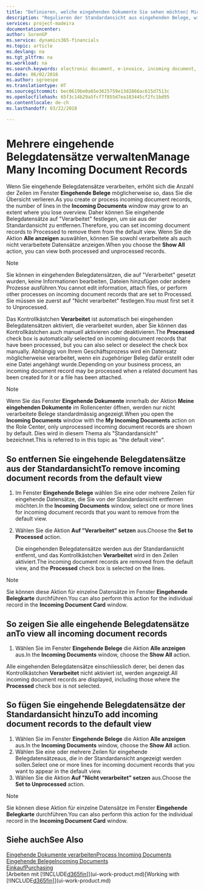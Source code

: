 ```yaml
---
title: "Definieren, welche eingehenden Dokumente Sie sehen möchten| Microsoft Docs"
description: "Regulieren der Standardansicht aus eingehenden Belege, wie Erechnungen, um die Übersicht verarbeiteten und nicht verarbeiteten Datensätzen zu verbessern."
services: project-madeira
documentationcenter: 
author: SorenGP
ms.service: dynamics365-financials
ms.topic: article
ms.devlang: na
ms.tgt_pltfrm: na
ms.workload: na
ms.search.keywords: electronic document, e-invoice, incoming document, OCR, ecommerce, document exchange, import invoice
ms.date: 06/02/2016
ms.author: sgroespe
ms.translationtype: HT
ms.sourcegitcommit: bec0619be0a65e3625759e13d2866ac615d7513c
ms.openlocfilehash: 65f3c14b29a5fcf7f855d7ea183445cf2fc1bd95
ms.contentlocale: de-ch
ms.lasthandoff: 03/22/2018

---
```

# <a name="manage-many-incoming-document-records"></a><span data-ttu-id="2f0b2-103">Mehrere eingehende Belegdatensätze verwalten</span><span class="sxs-lookup"><span data-stu-id="2f0b2-103">Manage Many Incoming Document Records</span></span>
<span data-ttu-id="2f0b2-104">Wenn Sie eingehende Belegdatensätze verarbeiten, erhöht sich die Anzahl der Zeilen im Fenster **Eingehende Belege** möglicherweise so, dass Sie die Übersicht verlieren.</span><span class="sxs-lookup"><span data-stu-id="2f0b2-104">As you create or process incoming document records, the number of lines in the **Incoming Documents** window may grow to an extent where you lose overview.</span></span> <span data-ttu-id="2f0b2-105">Daher können Sie eingehende Belegdatensätze auf "Verarbeitet" festlegen, um sie aus der Standardansicht zu entfernen.</span><span class="sxs-lookup"><span data-stu-id="2f0b2-105">Therefore, you can set incoming document records to Processed to remove them from the default view.</span></span> <span data-ttu-id="2f0b2-106">Wenn Sie die Aktion **Alle anzeigen** auswählen, können Sie sowohl verarbeitete als auch nicht verarbeitete Datensätze anzeigen.</span><span class="sxs-lookup"><span data-stu-id="2f0b2-106">When you choose the **Show All** action, you can view both processed and unprocessed records.</span></span>

> [!NOTE]  
>   <span data-ttu-id="2f0b2-107">Sie können in eingehenden Belegdatensätzen, die auf "Verarbeitet" gesetzt wurden, keine Informationen bearbeiten, Dateien hinzufügen oder andere Prozesse ausführen.</span><span class="sxs-lookup"><span data-stu-id="2f0b2-107">You cannot edit information, attach files, or perform other processes on incoming document records that are set to Processed.</span></span> <span data-ttu-id="2f0b2-108">Sie müssen sie zuerst auf "Nicht verarbeitet" festlegen.</span><span class="sxs-lookup"><span data-stu-id="2f0b2-108">You must first set it to Unprocessed.</span></span>

<span data-ttu-id="2f0b2-109">Das Kontrollkästchen **Verarbeitet** ist automatisch bei eingehenden Belegdatensätzen aktiviert, die verarbeitet wurden, aber Sie können das Kontrollkästchen auch manuell aktivieren oder deaktivieren.</span><span class="sxs-lookup"><span data-stu-id="2f0b2-109">The **Processed** check box is automatically selected on incoming document records that have been processed, but you can also select or deselect the check box manually.</span></span> <span data-ttu-id="2f0b2-110">Abhängig von Ihrem Geschäftsprozess wird ein Datensatz möglicherweise verarbeitet, wenn ein zugehöriger Beleg dafür erstellt oder eine Datei angehängt wurde.</span><span class="sxs-lookup"><span data-stu-id="2f0b2-110">Depending on your business process, an incoming document record may be processed when a related document has been created for it or a file has been attached.</span></span>

> [!NOTE]  
>   <span data-ttu-id="2f0b2-111">Wenn Sie das Fenster **Eingehende Dokumente** innerhalb der Aktion **Meine eingehenden Dokumente** im Rollencenter öffnen, werden nur nicht verarbeitete Belege standardmässig angezeigt.</span><span class="sxs-lookup"><span data-stu-id="2f0b2-111">When you open the **Incoming Documents** window with the **My Incoming Documents** action on the Role Center, only unprocessed incoming document records are shown by default.</span></span> <span data-ttu-id="2f0b2-112">Dies wird in diesem Thema als "Standardansicht" bezeichnet.</span><span class="sxs-lookup"><span data-stu-id="2f0b2-112">This is referred to in this topic as "the default view".</span></span>

## <a name="to-remove-incoming-document-records-from-the-default-view"></a><span data-ttu-id="2f0b2-113">So entfernen Sie eingehende Belegdatensätze aus der Standardansicht</span><span class="sxs-lookup"><span data-stu-id="2f0b2-113">To remove incoming document records from the default view</span></span>
1. <span data-ttu-id="2f0b2-114">Im Fenster **Eingehende Belege** wählen Sie eine oder mehrere Zeilen für eingehende Datensätze, die Sie von der Standardansicht entfernen möchten.</span><span class="sxs-lookup"><span data-stu-id="2f0b2-114">In the **Incoming Documents** window, select one or more lines for incoming document records that you want to remove from the default view.</span></span>
2. <span data-ttu-id="2f0b2-115">Wählen Sie die Aktion **Auf "Verarbeitet" setzen** aus.</span><span class="sxs-lookup"><span data-stu-id="2f0b2-115">Choose the **Set to Processed** action.</span></span>

    <span data-ttu-id="2f0b2-116">Die eingehenden Belegdatensätze werden aus der Standardansicht entfernt, und das Kontrollkästchen **Verarbeitet** wird in den Zeilen aktiviert.</span><span class="sxs-lookup"><span data-stu-id="2f0b2-116">The incoming document records are removed from the default view, and the **Processed** check box is selected on the lines.</span></span>

> [!NOTE]  
>   <span data-ttu-id="2f0b2-117">Sie können diese Aktion für einzelne Datensätze im Fenster **Eingehende Belegkarte** durchführen.</span><span class="sxs-lookup"><span data-stu-id="2f0b2-117">You can also perform this action for the individual record in the **Incoming Document Card** window.</span></span>

## <a name="to-view-all-incoming-document-records"></a><span data-ttu-id="2f0b2-118">So zeigen Sie alle eingehende Belegdatensätze an</span><span class="sxs-lookup"><span data-stu-id="2f0b2-118">To view all incoming document records</span></span>
1. <span data-ttu-id="2f0b2-119">Wählen Sie im Fenster **Eingehende Belege** die Aktion **Alle anzeigen** aus.</span><span class="sxs-lookup"><span data-stu-id="2f0b2-119">In the **Incoming Documents** window, choose the **Show All** action.</span></span>

<span data-ttu-id="2f0b2-120">Alle eingehenden Belegdatensätze einschliesslich derer, bei denen das Kontrollkästchen **Verarbeitet** nicht aktiviert ist, werden angezeigt.</span><span class="sxs-lookup"><span data-stu-id="2f0b2-120">All incoming document records are displayed, including those where the **Processed** check box is not selected.</span></span>

## <a name="to-add-incoming-document-records-to-the-default-view"></a><span data-ttu-id="2f0b2-121">So fügen Sie eingehende Belegdatensätze der Standardansicht hinzu</span><span class="sxs-lookup"><span data-stu-id="2f0b2-121">To add incoming document records to the default view</span></span>
1. <span data-ttu-id="2f0b2-122">Wählen Sie im Fenster **Eingehende Belege** die Aktion **Alle anzeigen** aus.</span><span class="sxs-lookup"><span data-stu-id="2f0b2-122">In the **Incoming Documents** window, choose the **Show All** action.</span></span>
2. <span data-ttu-id="2f0b2-123">Wählen Sie eine oder mehrere Zeilen für eingehende Belegdatensätzeaus, die in der Standardansicht angezeigt werden sollen.</span><span class="sxs-lookup"><span data-stu-id="2f0b2-123">Select one or more lines for incoming document records that you want to appear in the default view.</span></span>
3. <span data-ttu-id="2f0b2-124">Wählen Sie die Aktion **Auf "Nicht verarbeitet" setzen** aus.</span><span class="sxs-lookup"><span data-stu-id="2f0b2-124">Choose the **Set to Unprocessed** action.</span></span>  

> [!NOTE]  
>   <span data-ttu-id="2f0b2-125">Sie können diese Aktion für einzelne Datensätze im Fenster **Eingehende Belegkarte** durchführen.</span><span class="sxs-lookup"><span data-stu-id="2f0b2-125">You can also perform this action for the individual record in the **Incoming Document Card** window.</span></span>

## <a name="see-also"></a><span data-ttu-id="2f0b2-126">Siehe auch</span><span class="sxs-lookup"><span data-stu-id="2f0b2-126">See Also</span></span>
[<span data-ttu-id="2f0b2-127">Eingehende Dokumente verarbeiten</span><span class="sxs-lookup"><span data-stu-id="2f0b2-127">Process Incoming Documents</span></span>](across-process-income-documents.md)  
[<span data-ttu-id="2f0b2-128">Eingehende Belege</span><span class="sxs-lookup"><span data-stu-id="2f0b2-128">Incoming Documents</span></span>](across-income-documents.md)  
[<span data-ttu-id="2f0b2-129">Einkauf</span><span class="sxs-lookup"><span data-stu-id="2f0b2-129">Purchasing</span></span>](purchasing-manage-purchasing.md)  
<span data-ttu-id="2f0b2-130">[Arbeiten mit [!INCLUDE[d365fin](includes/d365fin_md.md)]](ui-work-product.md)</span><span class="sxs-lookup"><span data-stu-id="2f0b2-130">[Working with [!INCLUDE[d365fin](includes/d365fin_md.md)]](ui-work-product.md)</span></span>

